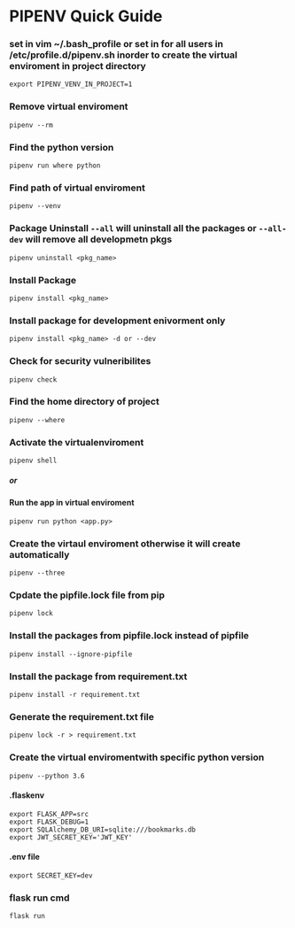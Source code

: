 # PIPENV Quick Guide
### set in vim ~/.bash_profile or set in for all users in /etc/profile.d/pipenv.sh inorder to create the virtual enviroment in project directory
`export PIPENV_VENV_IN_PROJECT=1`
### Remove virtual enviroment
`pipenv --rm`
### Find the python version
`pipenv run where python`
### Find path of virtual enviroment
`pipenv --venv`
### Package Uninstall `--all` will uninstall all the packages or `--all-dev` will remove all developmetn pkgs
`pipenv uninstall <pkg_name>`
### Install Package
`pipenv install <pkg_name>`
### Install package for development enivorment only
`pipenv install <pkg_name> -d or --dev` 
### Check for security vulneribilites
`pipenv check`
### Find the home directory of project
`pipenv --where`
### Activate the virtualenviroment 
`pipenv shell`
##### or
#### Run the app in virtual enviroment
`pipenv run python <app.py> `
### Create the virtaul enviroment otherwise it will create automatically
`pipenv --three`
### Cpdate the pipfile.lock file from pip
`pipenv lock`
### Install the packages from pipfile.lock instead of pipfile
`pipenv install --ignore-pipfile`
### Install the package from requirement.txt
`pipenv install -r requirement.txt`
### Generate the requirement.txt file
`pipenv lock -r > requirement.txt`
### Create the virtual enviromentwith specific python version
`pipenv --python 3.6`


#### .flaskenv  
```
export FLASK_APP=src
export FLASK_DEBUG=1
export SQLAlchemy_DB_URI=sqlite:///bookmarks.db
export JWT_SECRET_KEY='JWT_KEY'
```
#### .env file
`export SECRET_KEY=dev`
### flask run cmd
`flask run`
